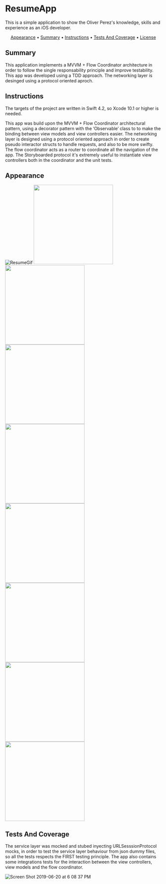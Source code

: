 # ResumeApp

This is a simple application to show the Oliver Perez's knowledge, skills and experience as an iOS developer.

<p align="center">
    <a href="#appearance">Appearance</a> &bull;
    <a href="#Summary">Summary</a> &bull;
    <a href="#Instructions">Instructions</a> &bull;
    <a href="#Instructions">Tests And Coverage</a> &bull;
    <a href="#License">License</a>
</p>


## Summary

This application implements a MVVM + Flow Coordinator architecture in order to follow the single 
responsability principle and improve testability. This app was developed using a TDD approach.
The networking layer is desinged using a protocol oriented aproch.

## Instructions

The targets of the project are written in Swift 4.2, so Xcode 10.1 or higher is needed.

This app was build upon the MVVM + Flow Coordinator architectural pattern, using a decorator pattern with the ‘Observable‘ class to 
to make the binding between view models and view controllers easier. The networking layer is designed using a protocol oriented 
approach in order to create pseudo interactor structs to handle requests, and also to be more swifty. The flow coordinator acts as
a router to coordinate all the navigation of the app. The Storyboarded protocol it's extremely useful to instantiate view controllers 
both in the coordinator and the unit tests. 

## Appearance

![ResumeGif](https://user-images.githubusercontent.com/50214270/59885743-f3b06a00-9381-11e9-879c-e05e4fbac40c.gif)
<img src="https://user-images.githubusercontent.com/50214270/59885744-f3b06a00-9381-11e9-9fb4-0b822581f7f9.png" width="256">
<img src="https://user-images.githubusercontent.com/50214270/59885746-f3b06a00-9381-11e9-891c-cf8f30233c92.png" width="256">
<img src="https://user-images.githubusercontent.com/50214270/59885747-f4490080-9381-11e9-8a66-4b606c9fad2c.png" width="256">
<img src="https://user-images.githubusercontent.com/50214270/59885749-f4490080-9381-11e9-9738-d4388375fc58.png" width="256">
<img src="https://user-images.githubusercontent.com/50214270/59885751-f4490080-9381-11e9-830a-c4995160201f.png" width="256">
<img src="https://user-images.githubusercontent.com/50214270/59885752-f4490080-9381-11e9-848f-e2a7dd522c26.png" width="256">
<img src="https://user-images.githubusercontent.com/50214270/59885753-f4e19700-9381-11e9-80f2-4a19d425d64c.png" width="256">
<img src="https://user-images.githubusercontent.com/50214270/59885755-f4e19700-9381-11e9-9437-76de8fd1ad90.png" width="256">


## Tests And Coverage
The service layer was mocked and stubed inyecting URLSesssionProtocol mocks, 
in order to test the service layer behaviour from json dummy files, so all the tests respects the FIRST testing principle.
The app also contains some integrations tests for the interaction between the view controllers, view models and the flow coordinator.

![Screen Shot 2019-06-20 at 6 08 37 PM](https://user-images.githubusercontent.com/50214270/59886868-7c310980-9386-11e9-9f92-a3ca9f9e465f.png)
